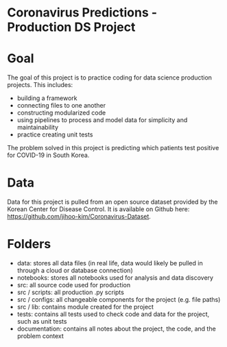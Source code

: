 # Coronavirus Predictions - Production DS Project

# Goal
The goal of this project is to practice coding for data science production projects.  This includes:
- building a framework
- connecting files to one another
- constructing modularized code
- using pipelines to process and model data for simplicity and maintainability
- practice creating unit tests

The problem solved in this project is predicting which patients test positive for COVID-19 in South Korea.

# Data
Data for this project is pulled from an open source dataset provided by the Korean Center for Disease Control.  It is available on Github here: https://github.com/jihoo-kim/Coronavirus-Dataset.

# Folders
- data: stores all data files (in real life, data would likely be pulled in through a cloud or database connection)
- notebooks: stores all notebooks used for analysis and data discovery
- src: all source code used for production
- src / scripts:  all production .py scripts
- src / configs: all changeable components for the project (e.g. file paths)
- src / lib: contains module created for the project
- tests: contains all tests used to check code and data for the project, such as unit tests
- documentation: contains all notes about the project, the code, and the problem context

